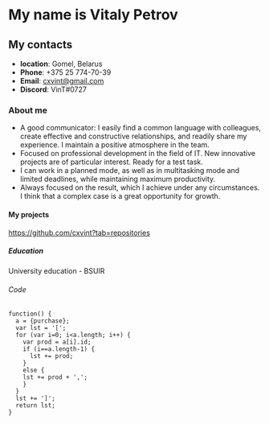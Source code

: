 # My name is Vitaly Petrov

## My contacts

- **location**: Gomel, Belarus
- **Phone**: +375 25 774-70-39
- **Email**: cxvint@gmail.com
- **Discord**: VinT#0727

### About me

- A good communicator: I easily find a common language with colleagues, create effective and constructive relationships, and readily share my experience. I maintain a positive atmosphere in the team.
- Focused on professional development in the field of IT. New innovative projects are of particular interest. Ready for a test task.
- I can work in a planned mode, as well as in multitasking mode and limited deadlines, while maintaining maximum productivity.
- Always focused on the result, which I achieve under any circumstances. I think that a complex case is a great opportunity for growth.

#### My projects

https://github.com/cxvint?tab=repositories

##### Education

University education - BSUIR

###### Code

```
function() {
  a = {purchase};
  var lst = '[';
  for (var i=0; i<a.length; i++) {
    var prod = a[i].id;
    if (i==a.length-1) {
      lst += prod;
    }
    else {
    lst += prod + ',';
    }
  }
  lst += ']';
  return lst;
}
```
